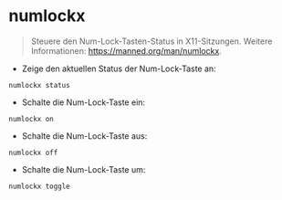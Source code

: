 # numlockx

> Steuere den Num-Lock-Tasten-Status in X11-Sitzungen.
> Weitere Informationen: <https://manned.org/man/numlockx>.

- Zeige den aktuellen Status der Num-Lock-Taste an:

`numlockx status`

- Schalte die Num-Lock-Taste ein:

`numlockx on`

- Schalte die Num-Lock-Taste aus:

`numlockx off`

- Schalte die Num-Lock-Taste um:

`numlockx toggle`
